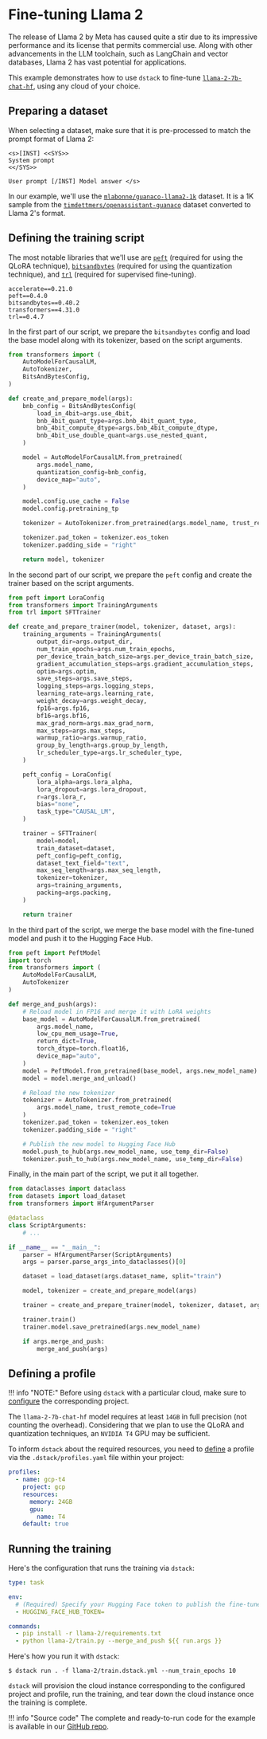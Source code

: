 # Fine-tuning Llama 2

The release of Llama 2 by Meta has caused quite a stir due to its impressive performance and its license that permits commercial use.
Along with other advancements in the LLM toolchain, such as LangChain and vector databases, Llama 2 has vast potential
for applications.

This example demonstrates how to use `dstack` to fine-tune [`llama-2-7b-chat-hf`](https://huggingface.co/meta-llama/Llama-2-7b-chat-hf), 
using any cloud of your choice.

## Preparing a dataset

When selecting a dataset, make sure that it is pre-processed to match the prompt format of Llama 2:

```text
<s>[INST] <<SYS>>
System prompt
<</SYS>>

User prompt [/INST] Model answer </s>
```

In our example, we'll use the [`mlabonne/guanaco-llama2-1k`](https://huggingface.co/datasets/mlabonne/guanaco-llama2-1k)
dataset. It is a 1K sample from
the [`timdettmers/openassistant-guanaco`](https://huggingface.co/datasets/timdettmers/openassistant-guanaco) dataset
converted to Llama 2's format.

## Defining the training script

The most notable libraries that we'll use are [`peft`](https://github.com/huggingface/peft) (required for using the QLoRA
technique), [`bitsandbytes`](https://github.com/TimDettmers/bitsandbytes) (required for using
the quantization technique), and [`trl`](https://github.com/lvwerra/trl) (required for supervised fine-tuning).

<div editor-title="llama-2/requirements.txt">

```text
accelerate==0.21.0
peft==0.4.0
bitsandbytes==0.40.2
transformers==4.31.0
trl==0.4.7
```

</div>

In the first part of our script, we prepare the `bitsandbytes` config and load the base model along
with its tokenizer, based on the script arguments.

```python
from transformers import (
    AutoModelForCausalLM,
    AutoTokenizer,
    BitsAndBytesConfig,
)

def create_and_prepare_model(args):
    bnb_config = BitsAndBytesConfig(
        load_in_4bit=args.use_4bit,
        bnb_4bit_quant_type=args.bnb_4bit_quant_type,
        bnb_4bit_compute_dtype=args.bnb_4bit_compute_dtype,
        bnb_4bit_use_double_quant=args.use_nested_quant,
    )

    model = AutoModelForCausalLM.from_pretrained(
        args.model_name,
        quantization_config=bnb_config,
        device_map="auto",
    )

    model.config.use_cache = False
    model.config.pretraining_tp

    tokenizer = AutoTokenizer.from_pretrained(args.model_name, trust_remote_code=True)

    tokenizer.pad_token = tokenizer.eos_token
    tokenizer.padding_side = "right"

    return model, tokenizer
```

In the second part of our script, we prepare the `peft` config and create the trainer based on the script arguments.

```python
from peft import LoraConfig
from transformers import TrainingArguments
from trl import SFTTrainer

def create_and_prepare_trainer(model, tokenizer, dataset, args):
    training_arguments = TrainingArguments(
        output_dir=args.output_dir,
        num_train_epochs=args.num_train_epochs,
        per_device_train_batch_size=args.per_device_train_batch_size,
        gradient_accumulation_steps=args.gradient_accumulation_steps,
        optim=args.optim,
        save_steps=args.save_steps,
        logging_steps=args.logging_steps,
        learning_rate=args.learning_rate,
        weight_decay=args.weight_decay,
        fp16=args.fp16,
        bf16=args.bf16,
        max_grad_norm=args.max_grad_norm,
        max_steps=args.max_steps,
        warmup_ratio=args.warmup_ratio,
        group_by_length=args.group_by_length,
        lr_scheduler_type=args.lr_scheduler_type,
    )

    peft_config = LoraConfig(
        lora_alpha=args.lora_alpha,
        lora_dropout=args.lora_dropout,
        r=args.lora_r,
        bias="none",
        task_type="CAUSAL_LM",
    )

    trainer = SFTTrainer(
        model=model,
        train_dataset=dataset,
        peft_config=peft_config,
        dataset_text_field="text",
        max_seq_length=args.max_seq_length,
        tokenizer=tokenizer,
        args=training_arguments,
        packing=args.packing,
    )

    return trainer
```

In the third part of the script, we merge the base model with the fine-tuned model and push it to the Hugging Face Hub.

```python
from peft import PeftModel
import torch
from transformers import (
    AutoModelForCausalLM,
    AutoTokenizer
)

def merge_and_push(args):
    # Reload model in FP16 and merge it with LoRA weights
    base_model = AutoModelForCausalLM.from_pretrained(
        args.model_name,
        low_cpu_mem_usage=True,
        return_dict=True,
        torch_dtype=torch.float16,
        device_map="auto",
    )
    model = PeftModel.from_pretrained(base_model, args.new_model_name)
    model = model.merge_and_unload()

    # Reload the new tokenizer
    tokenizer = AutoTokenizer.from_pretrained(
        args.model_name, trust_remote_code=True
    )
    tokenizer.pad_token = tokenizer.eos_token
    tokenizer.padding_side = "right"

    # Publish the new model to Hugging Face Hub
    model.push_to_hub(args.new_model_name, use_temp_dir=False)
    tokenizer.push_to_hub(args.new_model_name, use_temp_dir=False)
```

Finally, in the main part of the script, we put it all together.

```python
from dataclasses import dataclass
from datasets import load_dataset
from transformers import HfArgumentParser

@dataclass
class ScriptArguments:
    # ...

if __name__ == "__main__":
    parser = HfArgumentParser(ScriptArguments)
    args = parser.parse_args_into_dataclasses()[0]

    dataset = load_dataset(args.dataset_name, split="train")

    model, tokenizer = create_and_prepare_model(args)

    trainer = create_and_prepare_trainer(model, tokenizer, dataset, args)

    trainer.train()
    trainer.model.save_pretrained(args.new_model_name)

    if args.merge_and_push:
        merge_and_push(args)
```

## Defining a profile

!!! info "NOTE:"
    Before using `dstack` with a particular cloud, make sure to [configure](../docs/projects.md) the corresponding project.

The `llama-2-7b-chat-hf` model requires at least `14GB` in full precision (not counting the overhead). Considering that we
plan to use the QLoRA and quantization techniques, an `NVIDIA T4` GPU may be sufficient.

To inform `dstack` about the required resources, you need to 
[define](../docs/reference/profiles.yml.md) a profile via the `.dstack/profiles.yaml` file within your project:

<div editor-title=".dstack/profiles.yml"> 

```yaml
profiles:
  - name: gcp-t4
    project: gcp
    resources:
      memory: 24GB
      gpu:
        name: T4
    default: true
```

</div>

## Running the training

Here's the configuration that runs the training via `dstack`:

<div editor-title="llama-2/train.dstack.yml"> 

```yaml
type: task

env: 
  # (Required) Specify your Hugging Face token to publish the fine-tuned model
  - HUGGING_FACE_HUB_TOKEN=

commands:
  - pip install -r llama-2/requirements.txt
  - python llama-2/train.py --merge_and_push ${{ run.args }}
```

</div>

Here's how you run it with `dstack`:

<div class="termy">

```shell
$ dstack run . -f llama-2/train.dstack.yml --num_train_epochs 10 
```

</div>

`dstack` will provision the cloud instance corresponding to the configured project and profile, run the training, and
tear down the cloud instance once the training is complete.

!!! info "Source code"
    The complete and ready-to-run code for the example is available in our [GitHub repo](https://github.com/dstackai/dstack-examples).